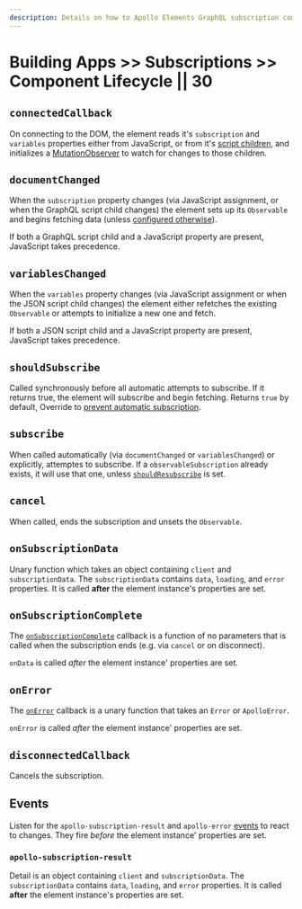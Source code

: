 ```yaml
---
description: Details on how to Apollo Elements GraphQL subscription components work.
---
```


# Building Apps >> Subscriptions >> Component Lifecycle || 30

## `connectedCallback`
On connecting to the DOM, the element reads it's `subscription` and `variables` properties either from JavaScript, or from it's [script children](/guides/cool-tricks/inline-graphql-scripts/), and initializes a [MutationObserver](https://developer.mozilla.org/en-US/docs/Web/API/MutationObserver) to watch for changes to those children.

## `documentChanged`
When the `subscription` property changes (via JavaScript assignment, or when the GraphQL script child changes) the element sets up its `Observable` and begins fetching data (unless [configured otherwise](../#preventing-automatic-subscription)).

If both a GraphQL script child and a JavaScript property are present, JavaScript takes precedence.

## `variablesChanged`
When the `variables` property changes (via JavaScript assignment or when the JSON script child changes) the element either refetches the existing `Observable` or attempts to initialize a new one and fetch.

If both a JSON script child and a JavaScript property are present, JavaScript takes precedence.

## `shouldSubscribe`
Called synchronously before all automatic attempts to subscribe. If it returns true, the element will subscribe and begin fetching. Returns `true` by default, Override to [prevent automatic subscription](/guides/building-apps/queries/#preventing-automatic-subscription).

## `subscribe`
When called automatically (via `documentChanged` or `variablesChanged`) or explicitly, attemptes to subscribe. If a `observableSubscription` already exists, it will use that one, unless [`shouldResubscribe`](/api/interfaces/subscription#/shouldresubscribe) is set.

## `cancel`
When called, ends the subscription and unsets the `Observable`.

## `onSubscriptionData`
Unary function which takes an object containing `client` and `subscriptionData`. The `subscriptionData` contains `data`, `loading`, and `error` properties. It is called **after** the element instance's properties are set.

## `onSubscriptionComplete`
The [`onSubscriptionComplete`](/api/interfaces/subscription/#onsubscriptioncomplete) callback is a function of no parameters that is called when the subscription ends (e.g. via `cancel` or on disconnect).

`onData` is called *after* the element instance' properties are set.

## `onError`
The [`onError`](/api/interfaces/query/#onerror) callback is a unary function that takes an `Error` or `ApolloError`.

`onError` is called *after* the element instance' properties are set.

## `disconnectedCallback`
Cancels the subscription.

## Events
Listen for the `apollo-subscription-result` and `apollo-error` [events](/api/interfaces/query/#events) to react to changes. They fire *before* the element instance' properties are set.

### `apollo-subscription-result`
Detail is an object containing `client` and `subscriptionData`. The `subscriptionData` contains `data`, `loading`, and `error` properties. It is called **after** the element instance's properties are set.
